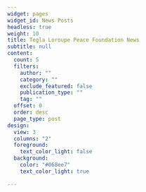 ```yaml
---
widget: pages
widget_id: News Posts
headless: true
weight: 10
title: Tegla Loroupe Peace Foundation News
subtitle: null
content:
  count: 5
  filters:
    author: ""
    category: ""
    exclude_featured: false
    publication_type: ""
    tag: ""
  offset: 0
  order: desc
  page_type: post
design:
  view: 3
  columns: "2"
  foreground:
    text_color_light: false
  background:
    color: "#068ee7"
    text_color_light: true

---
```

